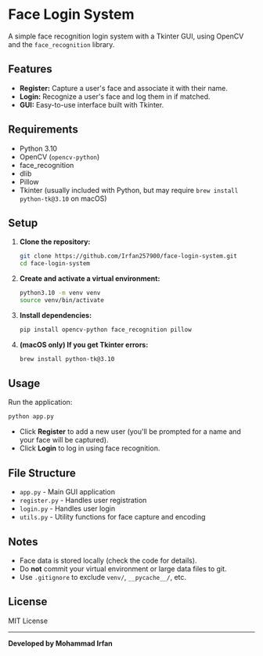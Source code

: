 # Face Login System

A simple face recognition login system with a Tkinter GUI, using OpenCV and the `face_recognition` library.

## Features

- **Register:** Capture a user's face and associate it with their name.
- **Login:** Recognize a user's face and log them in if matched.
- **GUI:** Easy-to-use interface built with Tkinter.

## Requirements

- Python 3.10
- OpenCV (`opencv-python`)
- face_recognition
- dlib
- Pillow
- Tkinter (usually included with Python, but may require `brew install python-tk@3.10` on macOS)

## Setup

1. **Clone the repository:**
    ```bash
    git clone https://github.com/Irfan257900/face-login-system.git
    cd face-login-system
    ```

2. **Create and activate a virtual environment:**
    ```bash
    python3.10 -m venv venv
    source venv/bin/activate
    ```

3. **Install dependencies:**
    ```bash
    pip install opencv-python face_recognition pillow
    ```

4. **(macOS only) If you get Tkinter errors:**
    ```bash
    brew install python-tk@3.10
    ```

## Usage

Run the application:

```bash
python app.py
```

- Click **Register** to add a new user (you'll be prompted for a name and your face will be captured).
- Click **Login** to log in using face recognition.

## File Structure

- `app.py` - Main GUI application
- `register.py` - Handles user registration
- `login.py` - Handles user login
- `utils.py` - Utility functions for face capture and encoding

## Notes

- Face data is stored locally (check the code for details).
- Do **not** commit your virtual environment or large data files to git.
- Use `.gitignore` to exclude `venv/`, `__pycache__/`, etc.

## License

MIT License

---

**Developed by Mohammad Irfan**
